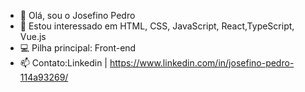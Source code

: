   
-  👋 Olá, sou o Josefino Pedro
- 👀 Estou interessado em HTML, CSS, JavaScript, React,TypeScript, Vue.js
- 💻 Pilha principal: Front-end
- 📫 Contato:Linkedin | https://www.linkedin.com/in/josefino-pedro-114a93269/

<!---
josefino-pedro-114a93269/josefino-pedro-114a93269 is a ✨ special ✨ repository because its `README.md` (this file) appears on your GitHub profile.
You can click the Preview link to take a look at your changes.
--->
